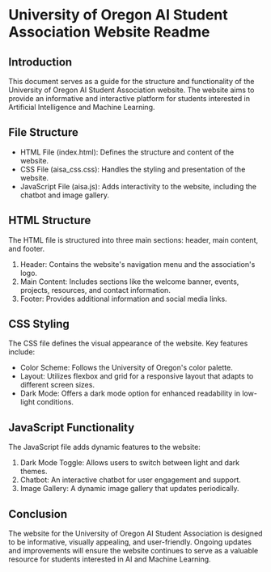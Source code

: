 
University of Oregon AI Student Association Website Readme
==========================================================

Introduction
------------
This document serves as a guide for the structure and functionality of the University of Oregon AI Student Association website. The website aims to provide an informative and interactive platform for students interested in Artificial Intelligence and Machine Learning.

File Structure
--------------
- HTML File (index.html): Defines the structure and content of the website.
- CSS File (aisa_css.css): Handles the styling and presentation of the website.
- JavaScript File (aisa.js): Adds interactivity to the website, including the chatbot and image gallery.

HTML Structure
--------------
The HTML file is structured into three main sections: header, main content, and footer.

1. Header: Contains the website's navigation menu and the association's logo.
2. Main Content: Includes sections like the welcome banner, events, projects, resources, and contact information.
3. Footer: Provides additional information and social media links.

CSS Styling
-----------
The CSS file defines the visual appearance of the website. Key features include:

- Color Scheme: Follows the University of Oregon's color palette.
- Layout: Utilizes flexbox and grid for a responsive layout that adapts to different screen sizes.
- Dark Mode: Offers a dark mode option for enhanced readability in low-light conditions.

JavaScript Functionality
------------------------
The JavaScript file adds dynamic features to the website:

1. Dark Mode Toggle: Allows users to switch between light and dark themes.
2. Chatbot: An interactive chatbot for user engagement and support.
3. Image Gallery: A dynamic image gallery that updates periodically.

Conclusion
----------
The website for the University of Oregon AI Student Association is designed to be informative, visually appealing, and user-friendly. Ongoing updates and improvements will ensure the website continues to serve as a valuable resource for students interested in AI and Machine Learning.

